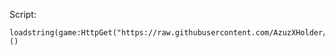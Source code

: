 Script:
```luau
loadstring(game:HttpGet("https://raw.githubusercontent.com/AzuzXHolder/PikaHub/refs/heads/main/PikaHub.lua"))()
```
